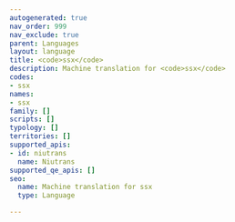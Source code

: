 ```yaml
---
autogenerated: true
nav_order: 999
nav_exclude: true
parent: Languages
layout: language
title: <code>ssx</code>
description: Machine translation for <code>ssx</code>
codes:
- ssx
names:
- ssx
family: []
scripts: []
typology: []
territories: []
supported_apis:
- id: niutrans
  name: Niutrans
supported_qe_apis: []
seo:
  name: Machine translation for ssx
  type: Language

---
```


